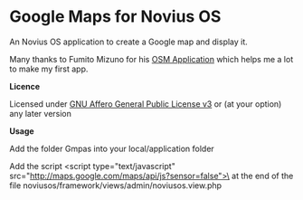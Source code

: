 Google Maps for Novius OS
====

An Novius OS application to create a Google map and display it.

Many thanks to Fumito Mizuno for his [OSM Application](https://github.com/ounziw/ounziw_osm) which helps me a lot to make my first app.

**Licence**

Licensed under [GNU Affero General Public License v3](http://www.gnu.org/licenses/agpl-3.0.html) or (at your option) any later version


**Usage**

Add the folder Gmpas into your local/application folder

Add the script \<script type="text/javascript" src="http://maps.google.com/maps/api/js?sensor=false">\</script>
at the end of the file noviusos/framework/views/admin/noviusos.view.php
